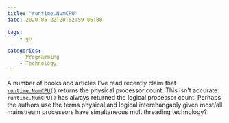 ```yaml
---
title: "runtime.NumCPU"
date: 2020-05-22T20:52:59-06:00

tags:
    - go

categories:
    - Programming
    - Technology
---
```


A number of books and articles I've read recently claim that [`runtime.NumCPU()`](https://golang.org/pkg/runtime/#NumCPU) returns the physical processor count. This isn't accurate: `runtime.NumCPU()` has always returned the logical processor count. Perhaps the authors use the terms physical and logical interchangably given most/all mainstream processors have simaltaneous multithreading technology?

